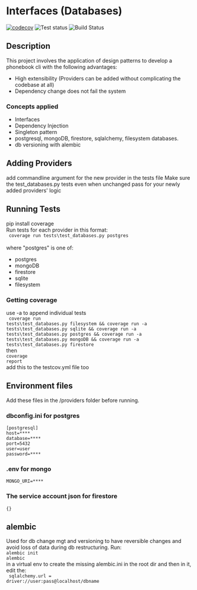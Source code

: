 # Interfaces (Databases)
[![codecov](https://codecov.io/gh/MarkTLite/chat-cli-kafka/branch/main/graph/badge.svg?token=D1GG1EUSJL)](https://codecov.io/gh/MarkTLite/chat-cli-kafka)
![Test status](https://github.com/MarkTLite/chat-cli-kafka/actions/workflows/testcov.yml/badge.svg)
![Build Status](https://github.com/MarkTLite/landing-page-react/actions/workflows/heroku_deployer.yaml/badge.svg)

## Description
 This project involves the application of design patterns to develop a phonebook cli with the following advantages:
 - High extensibility (Providers can be added without complicating the codebase at all)
 - Dependency change does not fail the system

### Concepts applied
- Interfaces
- Dependency Injection
- Singleton pattern
- postgresql, mongoDB, firestore, sqlalchemy, filesystem databases.
- db versioning with alembic

## Adding Providers
add commandline argument for the new provider in the tests file
Make sure the test_databases.py tests even when unchanged pass for your newly added providers' logic

## Running Tests
pip install coverage<br>
Run tests for each provider in this format:<br/>
<code>
coverage run tests\test_databases.py postgres
</code>
<br/>
where "postgres" is one of:
- postgres
- mongoDB
- firestore
- sqlite
- filesystem

### Getting coverage
use -a to append individual tests<br/>
<code>
coverage run tests\test_databases.py filesystem && coverage run -a tests\test_databases.py sqlite && coverage run -a tests\test_databases.py postgres && coverage run -a tests\test_databases.py mongoDB && coverage run -a tests\test_databases.py firestore
</code><br/>
then <br/>
<code>coverage report</code><br/>
add this to the testcov.yml file too

## Environment files
Add these files in the /providers folder before running.
### dbconfig.ini for postgres
    [postgresql]
    host=****
    database=****
    port=5432
    user=user
    password=****

### .env for mongo
    MONGO_URI=****

### The service account json for firestore
    {}

## alembic
Used for db change mgt and versioning to have reversible changes and avoid loss of data during db restructuring. Run:<br/>
<code>alembic init alembic</code><br/> in a virtual env to create the missing alembic.ini in the root dir and then in it, edit the:<br/>
<code> sqlalchemy.url = driver://user:pass@localhost/dbname </code><br/>











